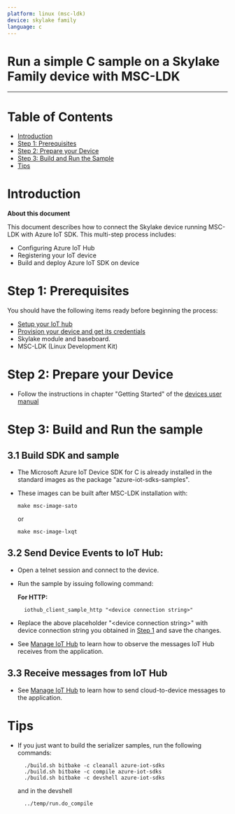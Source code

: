 ```yaml
---
platform: linux (msc-ldk)
device: skylake family
language: c
---
```


Run a simple C sample on a Skylake Family device with MSC-LDK
===
---

# Table of Contents

-   [Introduction](#Introduction)
-   [Step 1: Prerequisites](#Prerequisites)
-   [Step 2: Prepare your Device](#PrepareDevice)
-   [Step 3: Build and Run the Sample](#Build)
-   [Tips](#tips)

<a name="Introduction"></a>
# Introduction

**About this document**

This document describes how to connect the Skylake device running MSC-LDK with Azure IoT SDK. This multi-step process includes:

-   Configuring Azure IoT Hub
-   Registering your IoT device
-   Build and deploy Azure IoT SDK on device

<a name="Prerequisites"></a>
# Step 1: Prerequisites

You should have the following items ready before beginning the process:

-   [Setup your IoT hub][lnk-setup-iot-hub]
-   [Provision your device and get its credentials][lnk-manage-iot-hub]
-   Skylake module and baseboard.
-   MSC-LDK (Linux Development Kit)

<a name="PrepareDevice"></a>
# Step 2: Prepare your Device
-   Follow the instructions in chapter "Getting Started" of the [devices user manual][lnk-user-manual]

<a name="Build"></a>
# Step 3: Build and Run the sample

<a name="Load"></a>
## 3.1 Build SDK and sample

-   The Microsoft Azure IoT Device SDK for C is already installed in the standard images as the package "azure-iot-sdks-samples".

-   These images can be built after MSC-LDK installation with:

        make msc-image-sato
    
    or
    
        make msc-image-lxqt

## 3.2 Send Device Events to IoT Hub:

- Open a telnet session and connect to the device.
- Run the sample by issuing following command:

    **For HTTP:**

        iothub_client_sample_http "<device connection string>"
        
- Replace the above placeholder "&lt;device connection string&gt;" with device connection string you obtained in [Step 1](#Prerequisites) and save the changes.

-   See [Manage IoT Hub][lnk-manage-iot-hub] to learn how to observe the messages IoT Hub receives from the application.

## 3.3 Receive messages from IoT Hub

-   See [Manage IoT Hub][lnk-manage-iot-hub] to learn how to send cloud-to-device messages to the application.

<a name="tips"></a>
# Tips

- If you just want to build the serializer samples, run the following commands:

        ./build.sh bitbake -c cleanall azure-iot-sdks
        ./build.sh bitbake -c compile azure-iot-sdks
        ./build.sh bitbake -c devshell azure-iot-sdks

  and in the devshell
  
        ../temp/run.do_compile

[lnk-user-manual]:http://www.msc-technologies.eu/fileadmin/documentpool/Support-Center/COMExpress/C6C-SLU/20-Drivers/80-Linux/MSC_C6C-SLU-ldk-bsp-01003.pdf

[lnk-setup-iot-hub]: ../setup_iothub.md
[lnk-manage-iot-hub]: ../manage_iot_hub.md
